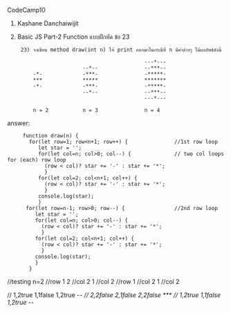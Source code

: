 CodeCamp10  
1. Kashane Danchaiwijit  
2. Basic JS Part-2 Function แบบฝึกหัด  ข้อ 23

        23) จงเขียน method draw(int n) ให้ print ออกมาในกรณีที่ n มีค่าต่างๆ ได้ผลลัพธ์ดังนี้

                                                ---*---
                            --*--               --***--
            -*-             -***-               -*****-
            ***             *****               *******
            -*-             -***-               -*****-
                            --*--               --***--
                                                ---*---
            
            n = 2           n = 3               n = 4
answer:
      
         function draw(n) {
           for(let row=1; row<n+1; row++) {               //1st row loop
              let star = '';
              for(let col=n; col>0; col--) {              // two col loops for (each) row loop
                (row < col)? star += '-' : star += '*';    
                }
              for(let col=2; col<n+1; col++) {
                (row < col)? star += '-' : star += '*';
                }
              console.log(star);
              }
          for(let row=n-1; row>0; row--) {                //2nd row loop
             let star = '';
             for(let col=n; col>0; col--) {
               (row < col)? star += '-' : star += '*';
               }
             for(let col=2; col<n+1; col++) {
               (row < col)? star += '-' : star += '*';
               }
             console.log(star);
             }
           }

//testing n=2
//row 1 2
//col 2 1 //col 2
//row 1
//col 2 1 //col 2

// 1,2true  1,1false 1,2true  -*-
// 2,2false 2,1false 2,2false ***
// 1,2true  1,1false 1,2true  -*-



